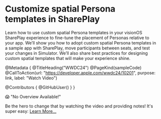 # Customize spatial Persona templates in SharePlay

Learn how to use custom spatial Persona templates in your visionOS SharePlay experience to fine-tune the placement of Personas relative to your app. We’ll show you how to adopt custom spatial Persona templates in a sample app with SharePlay, move participants between seats, and test your changes in Simulator. We’ll also share best practices for designing custom spatial templates that will make your experience shine.

@Metadata {
   @TitleHeading("WWDC24")
   @PageKind(sampleCode)
   @CallToAction(url: "https://developer.apple.com/wwdc24/10201", purpose: link, label: "Watch Video")

   @Contributors {
      @GitHubUser(<replace this with your GitHub handle>)
   }
}

😱 "No Overview Available!"

Be the hero to change that by watching the video and providing notes! It's super easy:
 [Learn More…](https://wwdcnotes.github.io/WWDCNotes/documentation/wwdcnotes/contributing)
